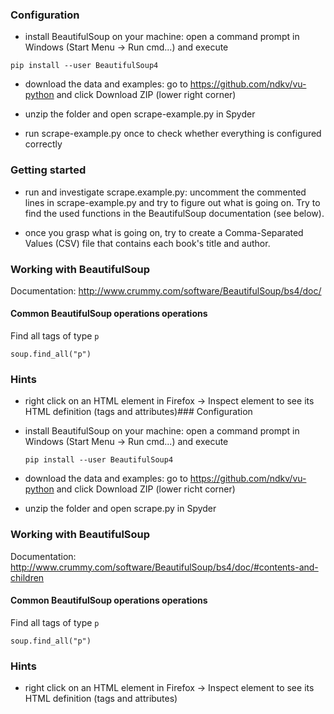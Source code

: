 ### Configuration

 - install BeautifulSoup on your machine: open a command prompt in Windows (Start Menu -> Run cmd...) and execute

 ```pip install --user BeautifulSoup4```

 - download the data and examples: go to https://github.com/ndkv/vu-python and click Download ZIP (lower right corner)

 - unzip the folder and open scrape-example.py in Spyder

 - run scrape-example.py once to check whether everything is configured correctly

 ### Getting started

  - run and investigate scrape.example.py: uncomment the commented lines in scrape-example.py and try to figure out what is going on. Try to find the used functions in the BeautifulSoup documentation (see below).

 - once you grasp what is going on, try to create a Comma-Separated Values (CSV) file that contains each book's title and author.


### Working with BeautifulSoup

Documentation: http://www.crummy.com/software/BeautifulSoup/bs4/doc/


#### Common BeautifulSoup operations operations

Find all tags of type ```p```

    soup.find_all("p")

### Hints

- right click on an HTML element in Firefox -> Inspect element to see its HTML definition (tags and attributes)### Configuration

- install BeautifulSoup on your machine: open a command prompt in Windows (Start Menu -> Run cmd...) and execute

    ```pip install --user BeautifulSoup4```

- download the data and examples: go to https://github.com/ndkv/vu-python and click Download ZIP (lower richt corner)

- unzip the folder and open scrape.py in Spyder


### Working with BeautifulSoup

Documentation: http://www.crummy.com/software/BeautifulSoup/bs4/doc/#contents-and-children


#### Common BeautifulSoup operations operations

Find all tags of type ```p```

    soup.find_all("p")

### Hints

- right click on an HTML element in Firefox -> Inspect element to see its HTML definition (tags and attributes)
